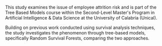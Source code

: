 This study examines the issue of employee attrition risk and is part of the Tree Based Models course within 
the Second-Level Master's Program in Artificial Intelligence & Data Science at the University of Calabria (Unical). 

Building on previous work conducted using survival analysis techniques, the study investigates the phenomenon through 
tree-based models, specifically Random Survival Forests, comparing the two approaches.
